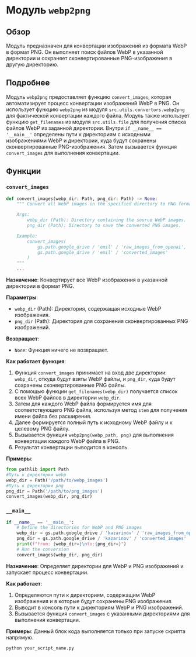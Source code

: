 # Модуль `webp2png`

## Обзор

Модуль предназначен для конвертации изображений из формата WebP в формат PNG. Он выполняет поиск файлов WebP в указанной директории и сохраняет сконвертированные PNG-изображения в другую директорию.

## Подробнее

Модуль `webp2png` предоставляет функцию `convert_images`, которая автоматизирует процесс конвертации изображений WebP в PNG. Он использует функцию `webp2png` из модуля `src.utils.convertors.webp2png` для фактической конвертации каждого файла. Модуль также использует функцию `get_filenames` из модуля `src.utils.file` для получения списка файлов WebP из заданной директории.
Внутри `if __name__ == '__main__'` определены пути к директориям с исходными изображениями WebP и директории, куда будут сохранены сконвертированные PNG-изображения. Затем вызывается функция `convert_images` для выполнения конвертации.

## Функции

### `convert_images`

```python
def convert_images(webp_dir: Path, png_dir: Path) -> None:
    """ Convert all WebP images in the specified directory to PNG format.

    Args:
        webp_dir (Path): Directory containing the source WebP images.
        png_dir (Path): Directory to save the converted PNG images.

    Example:
        convert_images(
            gs.path.google_drive / 'emil' / 'raw_images_from_openai',
            gs.path.google_drive / 'emil' / 'converted_images'
        )
    """
    ...
```

**Назначение**: Конвертирует все WebP изображения в указанной директории в формат PNG.

**Параметры**:
- `webp_dir` (Path): Директория, содержащая исходные WebP изображения.
- `png_dir` (Path): Директория для сохранения сконвертированных PNG изображений.

**Возвращает**:
- `None`: Функция ничего не возвращает.

**Как работает функция**:
1. Функция `convert_images` принимает на вход две директории: `webp_dir`, откуда будут взяты WebP файлы, и `png_dir`, куда будут сохранены сконвертированные PNG файлы.
2. С помощью функции `get_filenames(webp_dir)` получается список всех WebP файлов в директории `webp_dir`.
3. Затем для каждого WebP файла формируется имя для соответствующего PNG файла, используя метод `stem` для получения имени файла без расширения.
4. Далее формируется полный путь к исходному WebP файлу и к целевому PNG файлу.
5. Вызывается функция `webp2png(webp_path, png)` для выполнения конвертации каждого WebP файла в PNG.
6. Результат конвертации выводится в консоль.

**Примеры**:

```python
from pathlib import Path
#Путь к директории webp
webp_dir = Path('/path/to/webp_images')
#Путь к директории png
png_dir = Path('/path/to/png_images')
convert_images(webp_dir, png_dir)
```

### `__main__`

```python
if __name__ == '__main__':
    # Define the directories for WebP and PNG images
    webp_dir = gs.path.google_drive / 'kazarinov' / 'raw_images_from_openai'
    png_dir = gs.path.google_drive / 'kazarinov' / 'converted_images'
    print(f"from: {webp_dir=}\nto:{png_dir=}")
    # Run the conversion
    convert_images(webp_dir, png_dir)
```

**Назначение**: Определяет директории для WebP и PNG изображений и запускает процесс конвертации.

**Как работает**:
1. Определяются пути к директориям, содержащим WebP изображения и в которые будут сохранены PNG изображения.
2. Выводит в консоль пути к директориям WebP и PNG изображений.
3. Вызывается функция `convert_images` с указанными директориями для выполнения конвертации.

**Примеры**:
Данный блок кода выполняется только при запуске скрипта напрямую.

```python
python your_script_name.py
